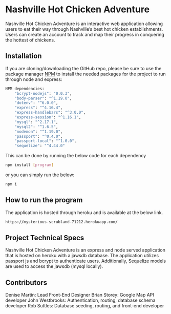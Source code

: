 # Nashville Hot Chicken Adventure

Nashville Hot Chicken Adventure is an interactive web application allowing users to eat their way through Nashville’s best hot chicken establishments. Users can create an account to track and map their progress in conquering the hottest of chickens.  


## Installation

If you are cloning/downloading the GitHub repo, please be sure to use the package manager [NPM](https://www.npmjs.com/) to install the needed packages for the project to run through node and express:

```bash
NPM dependencies:
    "bcrypt-nodejs": "0.0.3",
    "body-parser": "^1.19.0",
    "dotenv": "^6.0.0",
    "express": "^4.16.4",
    "express-handlebars": "^3.0.0",
    "express-session": "^1.16.1",
    "mysql": "^2.17.1",
    "mysql2": "^1.6.5",
    "nodemon": "^1.19.0",
    "passport": "^0.4.0",
    "passport-local": "^1.0.0",
    "sequelize": "^4.44.0"
```
This can be done by running the below code for each dependency

```bash
npm install [program]
```

or you can simply run the below:

```bash
npm i
```

## How to run the program

The application is hosted through heroku and is available at the below link.

```bash
https://mysterious-scrubland-71212.herokuapp.com/
```

## Project Technical Specs
Nashville Hot Chicken Adventure is an express and node served application that is hosted on heroku with a jawsdb database.  The application utilizes passport js and bcrypt to authenticate users.  Additionally, Sequelize models are used to access the jawsdb (mysql locally).

## Contributors
Denise Martin: Lead Front-End Designer
Brian Storey:  Google Map API developer
John Westbrooks:  Authentication, routing, database schema developer
Rob Suttles:  Database seeding, routing, and front-end developer
